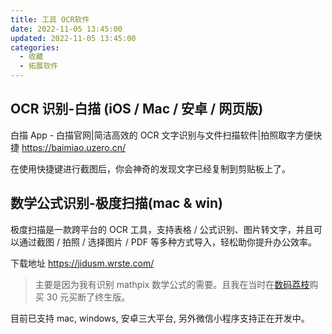 ```yaml
---
title: 工具 OCR软件
date: 2022-11-05 13:45:00
updated: 2022-11-05 13:45:00
categories:
  - 收藏
  - 拓展软件
---
```


## OCR 识别-白描 (iOS / Mac / 安卓 / 网页版)

白描 App - 白描官网|简洁高效的 OCR 文字识别与文件扫描软件|拍照取字方便快捷
<https://baimiao.uzero.cn/>

在使用快捷键进行截图后，你会神奇的发现文字已经复制到剪贴板上了。

## 数学公式识别-极度扫描(mac & win)

极度扫描是一款跨平台的 OCR 工具，支持表格 / 公式识别、图片转文字，并且可以通过截图 / 拍照 / 选择图片 / PDF 等多种方式导入，轻松助你提升办公效率。

下载地址
<https://jidusm.wrste.com/>

> 主要是因为我有识别 mathpix 数学公式的需要。且我在当时在[数码荔枝](https://store.lizhi.io/)购买 30 元买断了终生版。

目前已支持 mac, windows, 安卓三大平台, 另外微信小程序支持正在开发中。
